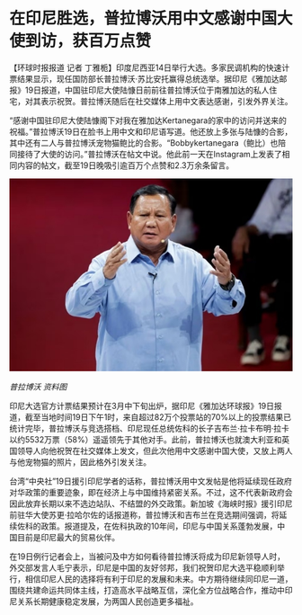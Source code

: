 # 在印尼胜选，普拉博沃用中文感谢中国大使到访，获百万点赞

【环球时报报道 记者
丁雅栀】印度尼西亚14日举行大选。多家民调机构的快速计票结果显示，现任国防部长普拉博沃·苏比安托赢得总统选举。据印尼《雅加达邮报》19日报道，中国驻印尼大使陆慷日前前往普拉博沃位于南雅加达的私人住宅，对其表示祝贺。普拉博沃随后在社交媒体上用中文表达感谢，引发外界关注。

“感谢中国驻印尼大使陆慷阁下对我在雅加达Kertanegara的家中的访问并送来的祝福。”普拉博沃19日在脸书上用中文和印尼语写道。他还放上多张与陆慷的合影，其中还有二人与普拉博沃宠物猫鲍比的合影。“Bobbykertanegara（鲍比）也陪同接待了大使的访问。”普拉博沃在帖文中说。他此前一天在Instagram上发表了相同内容的帖文，截至19日晚吸引逾百万个点赞和2.3万余条留言。

![6edce9ce479a32f36977970cd452606b.jpg](https://raw.githubusercontent.com/qqhsx/qqnews_image/main/2024/02/20/在印尼胜选，普拉博沃用中文感谢中国大使到访，获百万点赞/6edce9ce479a32f36977970cd452606b.jpg)

_普拉博沃 资料图_

印尼大选官方计票结果预计在3月中下旬出炉，据印尼《雅加达环球报》19日报道，截至当地时间19日下午1时，来自超过82万个投票站的70%以上的投票结果已统计完毕，普拉博沃与竞选搭档、印尼现任总统佐科的长子吉布兰·拉卡布明·拉卡以约5532万票（58%）遥遥领先于其他对手。此前，普拉博沃也就澳大利亚和英国领导人向他祝贺在社交媒体上发文，但此次他用中文感谢中国大使，又放上两人与他宠物猫的照片，因此格外引发关注。

台湾“中央社”19日援引印尼学者的话称，普拉博沃用中文发帖是他将延续现任政府对华政策的重要迹象，即在经济上与中国维持紧密关系。不过，这不代表新政府会因此放弃长期以来不选边站队、不结盟的外交政策。新加坡《海峡时报》援引印尼前驻华大使苏更·拉哈尔佐的话报道称，普拉博沃和吉布兰在竞选期间强调，将延续佐科的政策。报道提及，在佐科执政的10年间，印尼与中国关系蓬勃发展，中国目前是印尼最大的贸易伙伴。

在19日例行记者会上，当被问及中方如何看待普拉博沃将成为印尼新领导人时，外交部发言人毛宁表示，印尼是中国的友好邻邦，我们祝贺印尼大选平稳顺利举行，相信印尼人民的选择将有利于印尼的发展和未来。中方期待继续同印尼一道，围绕共建命运共同体主线，打造高水平战略互信，深化全方位战略合作，推动中印尼关系长期健康稳定发展，为两国人民创造更多福祉。

